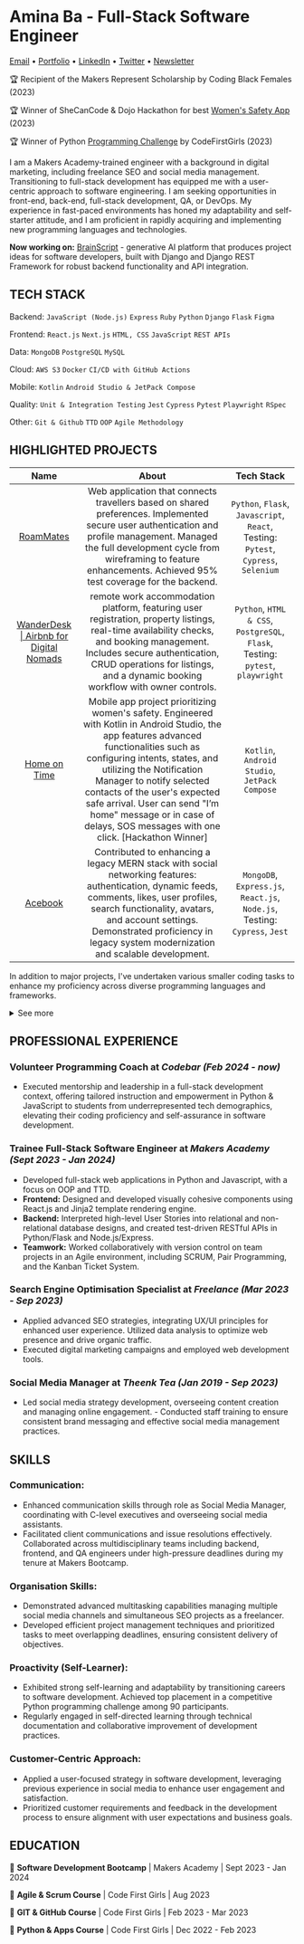 # <span>Amina Ba - Full-Stack Software Engineer</span>

<p>
  <a href="mailto:abaaminaba@gmail.com">Email</a> •
  <a href="https://xAmiBa.github.io">Portfolio</a> •
  <a href="https://www.linkedin.com/in/baamina">LinkedIn</a> •
  <a href="https://twitter.com/xAmiBa">Twitter</a> •
  <a href="https://www.linkedin.com/newsletters/ctrl-career-switch-to-tech-7099156156140371968/">Newsletter</a>
</p>

🏆 Recipient of the Makers Represent Scholarship by Coding Black Females (2023)

🏆 Winner of SheCanCode & Dojo Hackathon for best [Women's Safety App](https://github.com/xAmiBa/Home-on-time-Android) (2023)

🏆 Winner of Python [Programming Challenge](https://github.com/xAmiBa/Password_Cracker) by CodeFirstGirls (2023)

I am a Makers Academy-trained engineer with a background in digital marketing, including freelance SEO and social media management. Transitioning to full-stack development has equipped me with a user-centric approach to software engineering. I am seeking opportunities in front-end, back-end, full-stack development, QA, or DevOps. My experience in fast-paced environments has honed my adaptability and self-starter attitude, and I am proficient in rapidly acquiring and implementing new programming languages and technologies.

**Now working on:** [BrainScript](https://github.com/xAmiBa/BrainScript) - generative AI platform that produces project ideas for software developers, built with Django and Django REST Framework for robust backend functionality and API integration.
## TECH STACK
Backend: `JavaScript (Node.js)` `Express` `Ruby` `Python` `Django` `Flask` `Figma`

Frontend: `React.js` `Next.js` `HTML, CSS` `JavaScript` `REST APIs`

Data: `MongoDB` `PostgreSQL` `MySQL`

Cloud: `AWS S3` `Docker` `CI/CD with GitHub Actions`

Mobile: `Kotlin` `Android Studio & JetPack Compose`

Quality: `Unit & Integration Testing` `Jest` `Cypress` `Pytest` `Playwright` `RSpec`

Other: `Git & Github` `TTD` `OOP` `Agile Methodology`


## HIGHLIGHTED PROJECTS
|                                  Name                                  |                                                                                                                                        About                                                                                                                                         |                Tech Stack                 |
|:--------------------------------------------------------------------------:|:------------------------------------------------------------------------------------------------------------------------------------------------------------------------------------------------------------------------------------------------------------------------------------:|:-----------------------------------------:|
|           [RoamMates](https://github.com/xAmiBa/RoamMates)           | Web application that connects travellers based on shared preferences. Implemented secure user authentication and profile management. Managed the full development cycle from wireframing to feature enhancements. Achieved 95% test coverage for the backend. | `Python`, `Flask`, `Javascript`, `React`, Testing: `Pytest`, `Cypress`, `Selenium` |
|           [WanderDesk \| Airbnb for Digital Nomads](https://github.com/xAmiBa/AirBnB-Clone)           | remote work accommodation platform, featuring user registration, property listings, real-time availability checks, and booking management. Includes secure authentication, CRUD operations for listings, and a dynamic booking workflow with owner controls. | `Python`, `HTML & CSS`, `PostgreSQL`, `Flask`, Testing: `pytest`, `playwright` |
|           [Home on Time](https://github.com/xAmiBa/Home-on-time-Android)           | Mobile app project prioritizing women's safety. Engineered with Kotlin in Android Studio, the app features advanced functionalities such as configuring intents, states, and utilizing the Notification Manager to notify selected contacts of the user's expected safe arrival. User can send "I’m home" message or in case of delays, SOS messages with one click. [Hackathon Winner] | `Kotlin`, `Android Studio`, `JetPack Compose` |
|           [Acebook](https://github.com/xAmiBa/Facebook-clone)           | Contributed to enhancing a legacy MERN stack with social networking features: authentication, dynamic feeds, comments, likes, user profiles, search functionality, avatars, and account settings. Demonstrated proficiency in legacy system modernization and scalable development. | `MongoDB`, `Express.js`, `React.js`, `Node.js`, Testing: `Cypress`, `Jest` 

In addition to major projects, I've undertaken various smaller coding tasks to enhance my proficiency across diverse programming languages and frameworks.
<details> 
<summary>See more</summary>
Here's your list of projects formatted with the tech stack in bold:

- [Chitter App](https://github.com/xAmiBa/Chitter_app) - Chitter is a web application that allows users to post messages (peeps) and view them in reverse chronological order. Users can sign up, log in, and log out to manage their interactions on the platform. **[Python, HTML & CSS, PostgreSQL, Flask, Testing: pytest, playwright]**
- [Password cracker & generator](https://github.com/xAmiBa/Password_Cracker) - CLI for password security, simulating Brute Force attacks, evaluating password strengths, and generating secure passwords with custom hashing. [winner of CodeFirst Girls programming competition (August 2023)] **[Python]**
- [Gigs website](https://github.com/xAmiBa/Gigs_App) - This is a simple React app that displays information about various music gigs. Users can view details about each gig, including the band name, image, description, date and time, and location. Additionally, users can mark gigs as their favourites by clicking the "Add to favourites" button. **[JavaScript, Node.js, React, HTML & CSS, Vite, Jest]**
- [Bowling Scorecard App](https://github.com/xAmiBa/Bowling_Scorecard_App) - A JavaScript-based command-line application for keeping track of bowling scores. It calculates the total score, identifies strikes and spares, and handles bonus points. The app uses Node.js and includes features to ensure data integrity. **[JavaScript, Node.js, readline, cli-table]**
- [Weather App](https://github.com/xAmiBa/Weather_App) - A CLI-based weather application for retrieving and displaying real-time weather data for a specific city. Developed using JavaScript and Node.js, it leverages the OpenWeatherMap API, follows OOP principles, and utilizes TDD to ensure code quality. **[JavaScript, Node.js, OpenWeatherMap API]**
- [Takeaway App](https://github.com/xAmiBa/Takeaway_app) - The Takeaway App is a simulation of a restaurant ordering system, enabling users to explore a categorized menu, add and remove items from their basket, and seamlessly place orders. It integrates Twilio API to send order confirmation messages via text, enhancing the overall user experience with real-time updates. **[Python, Twilio API]**
- [Personal Diary](https://github.com/xAmiBa/Personal_Diary) - The Diary and Task Manager is a Python-based solution empowering users to efficiently manage diary entries and tasks through a command-line interface. Leveraging object-oriented programming (OOP) principles, it provides an organized and structured system for handling entries, tasks, and contacts, showcasing my proficiency in OOP design and effective code testing. **[Python]**
- [To Do App](https://github.com/xAmiBa/To_Do) - Simple To Do App in two versions: command line interface and graphical user interface. The program incorporates a variety of .txt file-handling operations: add, complete, edit & remove tasks, display, switch & create lists, display menu, and exit the program. **[Python, PySimpleGUI]**
</details>

## PROFESSIONAL EXPERIENCE
### Volunteer Programming Coach at <i>Codebar (Feb 2024 - now)</i>
- Executed mentorship and leadership in a full-stack development context, offering tailored instruction and empowerment in Python & JavaScript to students from underrepresented tech demographics, elevating their coding proficiency and self-assurance in software development.

### Trainee Full-Stack Software Engineer at <i>Makers Academy (Sept 2023 - Jan 2024)</i> 
- Developed full-stack web applications in Python and Javascript, with a focus on OOP and TTD.
- <b>Frontend:</b> Designed and developed visually cohesive components using React.js and Jinja2 template rendering engine.
- <b>Backend:</b> Interpreted high-level User Stories into relational and non-relational database designs, and created test-driven RESTful APIs in Python/Flask and Node.js/Express.
- <b>Teamwork:</b> Worked collaboratively with version control on team projects in an Agile environment, including SCRUM, Pair Programming, and the Kanban Ticket System.

### Search Engine Optimisation Specialist at <i>Freelance (Mar 2023 - Sep 2023)</i> 
- Applied advanced SEO strategies, integrating UX/UI principles for enhanced user experience. Utilized data analysis to optimize web presence and drive organic traffic.
- Executed digital marketing campaigns and employed web development tools.

### Social Media Manager at <i>Theenk Tea (Jan 2019 - Sep 2023)</i>
- Led social media strategy development, overseeing content creation and managing online engagement. - Conducted staff training to ensure consistent brand messaging and effective social media management practices.

## SKILLS
### Communication:
- Enhanced communication skills through role as Social Media Manager, coordinating with C-level executives and overseeing social media assistants.
- Facilitated client communications and issue resolutions effectively. Collaborated across multidisciplinary teams including backend, frontend, and QA engineers under high-pressure deadlines during my tenure at Makers Bootcamp.
### Organisation Skills:
- Demonstrated advanced multitasking capabilities managing multiple social media channels and simultaneous SEO projects as a freelancer.
- Developed efficient project management techniques and prioritized tasks to meet overlapping deadlines, ensuring consistent delivery of objectives.
### Proactivity (Self-Learner):
- Exhibited strong self-learning and adaptability by transitioning careers to software development. Achieved top placement in a competitive Python programming challenge among 90 participants.
- Regularly engaged in self-directed learning through technical documentation and collaborative improvement of development practices.
### Customer-Centric Approach:
- Applied a user-focused strategy in software development, leveraging previous experience in social media to enhance user engagement and satisfaction.
- Prioritized customer requirements and feedback in the development process to ensure alignment with user expectations and business goals.

## EDUCATION
📓 **Software Development Bootcamp** | Makers Academy | Sept 2023 - Jan 2024

📓 **Agile & Scrum Course** | Code First Girls | Aug 2023

📓 **GIT & GitHub Course** | Code First Girls | Feb 2023 - Mar 2023

📓 **Python & Apps Course** | Code First Girls | Dec 2022 - Feb 2023
